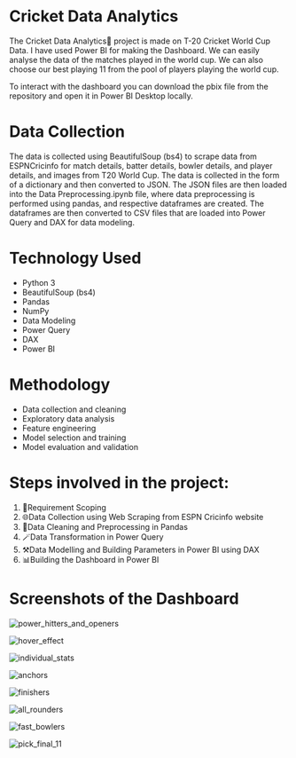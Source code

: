 # Cricket Data Analytics 

The Cricket Data Analytics🏏 project is made on T-20 Cricket World Cup Data. I have used Power BI for making the Dashboard. We can easily analyse the data of the matches played in the world cup. We can also choose our best playing 11 from the pool of players playing the world cup.

To interact with the dashboard you can download the pbix file from the repository and open it in Power BI Desktop locally.

# Data Collection
The data is collected using BeautifulSoup (bs4) to scrape data from ESPNCricinfo for match details, batter details, bowler details, and player details, and images from T20 World Cup. The data is collected in the form of a dictionary and then converted to JSON. The JSON files are then loaded into the Data Preprocessing.ipynb file, where data preprocessing is performed using pandas, and respective dataframes are created. The dataframes are then converted to CSV files that are loaded into Power Query and DAX for data modeling.

# Technology Used
- Python 3
- BeautifulSoup (bs4)
- Pandas
- NumPy
- Data Modeling
- Power Query
- DAX
- Power BI

# Methodology
- Data collection and cleaning
- Exploratory data analysis
- Feature engineering
- Model selection and training
- Model evaluation and validation

# Steps involved in the project:
1) 📝Requirement Scoping
2) 🌐Data Collection using Web Scraping from ESPN Cricinfo website
3) 🧹Data Cleaning and Preprocessing in Pandas
4) 🪄Data Transformation in Power Query
5) ⚒️Data Modelling and Building Parameters in Power BI using DAX
6) 📊Building the Dashboard in Power BI

# Screenshots of the Dashboard

![power_hitters_and_openers](https://github.com/shobkro/Cricket_Data_Analytics_using_WebScrapping_and_PowerBI/assets/39133098/ee1c0268-eec7-44f7-8a5c-7369a385e9b8)

![hover_effect](https://github.com/shobkro/Cricket_Data_Analytics_using_WebScrapping_and_PowerBI/assets/39133098/9d99bdb6-4926-438d-a2dc-2205d9186a48)

![individual_stats](https://github.com/shobkro/Cricket_Data_Analytics_using_WebScrapping_and_PowerBI/assets/39133098/7007a375-aab2-4293-9fc0-d3bd35fd9415)

![anchors](https://github.com/shobkro/Cricket_Data_Analytics_using_WebScrapping_and_PowerBI/assets/39133098/5a6911f8-b39b-4ee2-9189-86fc76b36690)

![finishers](https://github.com/shobkro/Cricket_Data_Analytics_using_WebScrapping_and_PowerBI/assets/39133098/1bb13a90-5dd5-4ad3-b02c-26de7f52ff4b)

![all_rounders](https://github.com/shobkro/Cricket_Data_Analytics_using_WebScrapping_and_PowerBI/assets/39133098/d3fc1aae-129f-4163-a1ab-209e3540d547)

![fast_bowlers](https://github.com/shobkro/Cricket_Data_Analytics_using_WebScrapping_and_PowerBI/assets/39133098/7ffd3fd0-aa2f-4736-8d50-a9e39bc02240)

![pick_final_11](https://github.com/shobkro/Cricket_Data_Analytics_using_WebScrapping_and_PowerBI/assets/39133098/ec43f2c2-123c-4cd0-9221-adc860598b07)
